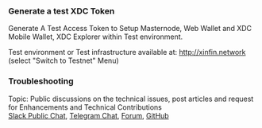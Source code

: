 
### **Generate a test XDC Token**

Generate A Test Access Token to Setup Masternode, Web Wallet and XDC Mobile Wallet, XDC Explorer within Test environment.

Test environment or Test infrastructure available at: http://xinfin.network (select "Switch to Testnet" Menu)


### **Troubleshooting**

Topic: Public discussions on the technical issues, post articles and request for Enhancements and Technical Contributions  
[Slack Public Chat](https://launchpass.com/xinfin-public), [Telegram Chat](http://bit.do/Telegram-XinFinDev), [Forum](https://xinfin.net), [GitHub](https://github.com/XinFinorg)

